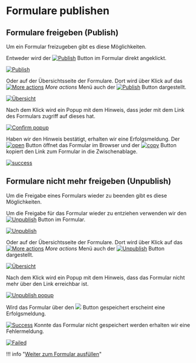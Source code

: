 # Formulare publishen
Formulare freigeben (Publish)
-----------------------------

Um ein Formular freizugeben gibt es diese Möglichkeiten.

Entweder wird der [![Publish](../../assets/images/de/i-doit-pro-add-ons/forms/publishen/1-fp.png)](../../assets/images/de/i-doit-pro-add-ons/forms/publishen/1-fp.png) Button im Formular direkt angeklickt.

[![Publish](../../assets/images/de/i-doit-pro-add-ons/forms/publishen/2-fp.png)](../../assets/images/de/i-doit-pro-add-ons/forms/publishen/2-fp.png)

Oder auf der Übersichtsseite der Formulare. Dort wird über Klick auf das [![More actions](../../assets/images/de/i-doit-pro-add-ons/forms/publishen/3-fp.png)](../../assets/images/de/i-doit-pro-add-ons/forms/publishen/3-fp.png) _More actions_ Menü auch der [![Publish](../../assets/images/de/i-doit-pro-add-ons/forms/publishen/4-fp.png)](../../assets/images/de/i-doit-pro-add-ons/forms/publishen/4-fp.png) Button dargestellt.

[![Übersicht](../../assets/images/de/i-doit-pro-add-ons/forms/publishen/5-fp.png)](../../assets/images/de/i-doit-pro-add-ons/forms/publishen/5-fp.png)

Nach dem Klick wird ein Popup mit dem Hinweis, dass jeder mit dem Link des Formulars zugriff auf dieses hat.

[![Confirm popup](../../assets/images/de/i-doit-pro-add-ons/forms/publishen/6-fp.png)](../../assets/images/de/i-doit-pro-add-ons/forms/publishen/6-fp.png)

Haben wir den Hinweis bestätigt, erhalten wir eine Erfolgsmeldung. Der [![open](../../assets/images/de/i-doit-pro-add-ons/forms/publishen/7-fp.png)](../../assets/images/de/i-doit-pro-add-ons/forms/publishen/7-fp.png) Button öffnet das Formular im Browser und der [![copy](../../assets/images/de/i-doit-pro-add-ons/forms/publishen/8-fp.png)](../../assets/images/de/i-doit-pro-add-ons/forms/publishen/8-fp.png) Button kopiert den Link zum Formular in die Zwischenablage.

[![success](../../assets/images/de/i-doit-pro-add-ons/forms/publishen/9-fp.png)](../../assets/images/de/i-doit-pro-add-ons/forms/publishen/9-fp.png)

Formulare nicht mehr freigeben (Unpublish)
------------------------------------------

Um die Freigabe eines Formulars wieder zu beenden gibt es diese Möglichkeiten.

Um die Freigabe für das Formular wieder zu entziehen verwenden wir den [![Unpublish](../../assets/images/de/i-doit-pro-add-ons/forms/publishen/10-fp.png)](../../assets/images/de/i-doit-pro-add-ons/forms/publishen/10-fp.png) Button im Formular.

[![Unpublish](../../assets/images/de/i-doit-pro-add-ons/forms/publishen/11-fp.png)](../../assets/images/de/i-doit-pro-add-ons/forms/publishen/11-fp.png)

Oder auf der Übersichtsseite der Formulare. Dort wird über Klick auf das [![More actions](../../assets/images/de/i-doit-pro-add-ons/forms/publishen/12-fp.png)](../../assets/images/de/i-doit-pro-add-ons/forms/publishen/12-fp.png) _More actions_ Menü auch der [![Unpublish](../../assets/images/de/i-doit-pro-add-ons/forms/publishen/13-fp.png)](../../assets/images/de/i-doit-pro-add-ons/forms/publishen/13-fp.png) Button dargestellt.

[![Übersicht](../../assets/images/de/i-doit-pro-add-ons/forms/publishen/14-fp.png)](../../assets/images/de/i-doit-pro-add-ons/forms/publishen/14-fp.png)

Nach dem Klick wird ein Popup mit dem Hinweis, dass das Formular nicht mehr über den Link erreichbar ist.

[![Unpublish popup](../../assets/images/de/i-doit-pro-add-ons/forms/publishen/15-fp.png)](../../assets/images/de/i-doit-pro-add-ons/forms/publishen/15-fp.png)

Wird das Formular über den [![](../../assets/images/de/i-doit-pro-add-ons/forms/publishen/16-fp.png)](../../assets/images/de/i-doit-pro-add-ons/forms/publishen/16-fp.png) Button gespeichert erscheint eine Erfolgsmeldung.

[![Success](../../assets/images/de/i-doit-pro-add-ons/forms/publishen/17-fp.png)](../../assets/images/de/i-doit-pro-add-ons/forms/publishen/17-fp.png) 
Konnte das Formular nicht gespeichert werden erhalten wir eine Fehlermeldung. 

[![Failed](../../assets/images/de/i-doit-pro-add-ons/forms/publishen/18-fp.png)](../../assets/images/de/i-doit-pro-add-ons/forms/publishen/18-fp.png)

!!! info "[Weiter zum Formular ausfüllen](./formulare-ausfuellen.md)"